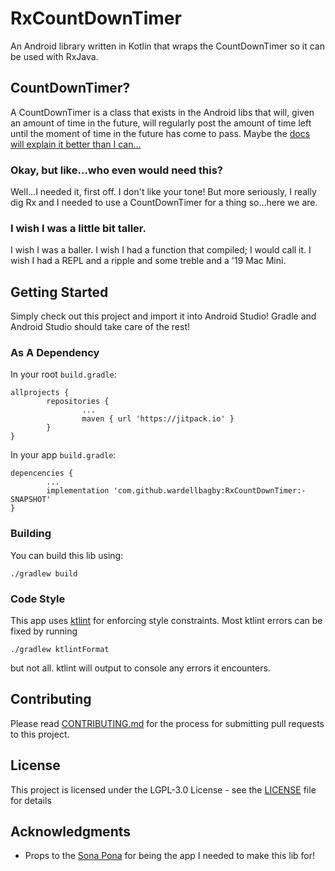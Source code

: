 # RxCountDownTimer

An Android library written in Kotlin that wraps the CountDownTimer so it can be used with RxJava.

## CountDownTimer?

A CountDownTimer is a class that exists in the Android libs that will, given an amount of time in the future, will regularly post the amount of time left until the moment of time in the future has come to pass. Maybe the [docs will explain it better than I can...](https://developer.android.com/reference/android/os/CountDownTimer.html)

### Okay, but like...who even would need this?

Well...I needed it, first off. I don't like your tone! But more seriously, I really dig Rx and I needed to use a CountDownTimer for a thing so...here we are.

### I wish I was a little bit taller.

I wish I was a baller. I wish I had a function that compiled; I would call it. I wish I had a REPL and a ripple and some treble and a '19 Mac Mini.

## Getting Started

Simply check out this project and import it into Android Studio! Gradle and Android Studio should take care of the rest!

### As A Dependency

In your root `build.gradle`:

```
allprojects {
        repositories {
                ...
                maven { url 'https://jitpack.io' }
        }
}
```

In your app `build.gradle`:

```
depencencies {
        ...
        implementation 'com.github.wardellbagby:RxCountDownTimer:-SNAPSHOT'
}
```

### Building

You can build this lib using:

```
./gradlew build
```

### Code Style

This app uses [ktlint](https://ktlint.github.io/) for enforcing style constraints. Most ktlint errors can be fixed by running

```
./gradlew ktlintFormat
```

but not all. ktlint will output to console any errors it encounters.

## Contributing

Please read [CONTRIBUTING.md](CONTRIBUTING.md) for the process for submitting pull requests to this project.

## License

This project is licensed under the LGPL-3.0 License - see the [LICENSE](LICENSE) file for details

## Acknowledgments
* Props to the [Sona Pona](https://github.com/wardellbagby/sona-pona) for being the app I needed to make this lib for!
